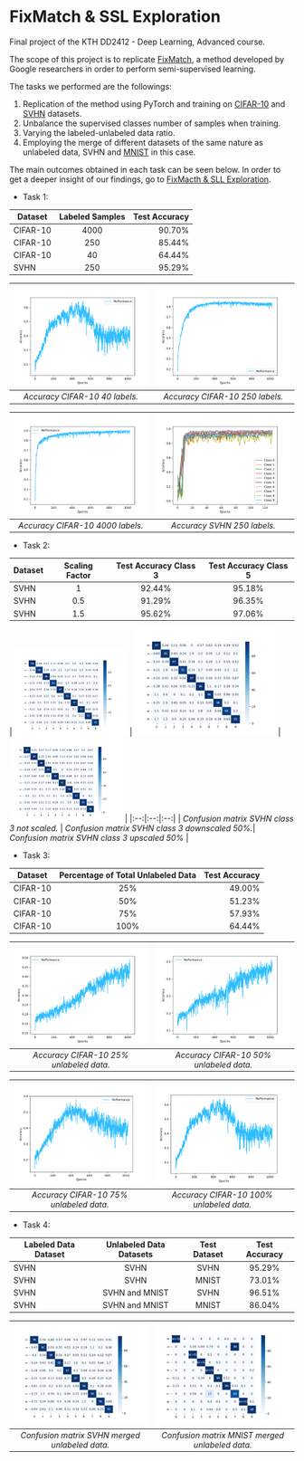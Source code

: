 # FixMatch & SSL Exploration
Final project of the KTH DD2412 - Deep Learning, Advanced course.

The scope of this project is to replicate [FixMatch](https://arxiv.org/pdf/2001.07685.pdf),
a method developed by Google researchers in order to perform semi-supervised learning.

The tasks we performed are the followings:
1. Replication of the method using PyTorch and training on [CIFAR-10](https://www.cs.toronto.edu/~kriz/cifar.html) and [SVHN](http://ufldl.stanford.edu/housenumbers/) datasets.
2. Unbalance the supervised classes number of samples when training.
3. Varying the labeled-unlabeled data ratio.
4. Employing the merge of different datasets of the same nature as unlabeled data, SVHN and [MNIST](http://yann.lecun.com/exdb/mnist/) in this case.

The main outcomes obtained in each task can be seen below. In order to get a deeper insight of
our findings, go to [FixMacth & SLL Exploration](fixmatch_and_ssl_exploration.pdf).
* Task 1:

| Dataset        | Labeled Samples  | Test Accuracy     |
| -------------- |:---------------: | -----------------:|
| CIFAR-10       | 4000             | 90.70%            |
| CIFAR-10       | 250              | 85.44%            |
| CIFAR-10       | 40               | 64.44%            |
| SVHN           | 250              | 95.29%            |

| <img alt="Accuracy CIFAR-10 40 labels" src="/Results/CIFAR-10_40/Accuracy40.png" width="250"/> | <img alt="Accuracy CIFAR-10 250 labels" src="/Results/CIFAR-10_250/Accuracy250.png" width="250"/> |
|:--:|:--:|
| *Accuracy CIFAR-10 40 labels.* | *Accuracy CIFAR-10 250 labels.*|

| <img alt="Accuracy CIFAR-10 4000 labels" src="/Results/CIFAR-10_4000/Accuracy4000.png" width="250"/> | <img alt="Accuracy SVHN 250 labels" src="/Results/SVHN_250/Accuracy250.png" width="250"/> |
|:--:|:--:|
| *Accuracy CIFAR-10 4000 labels.* | *Accuracy SVHN 250 labels.*|


* Task 2:

| Dataset        | Scaling Factor  | Test Accuracy Class 3 | Test Accuracy Class 5 |
| -------------- |:---------------: | :------------------: | :-------------------: |
| SVHN           | 1                | 92.44%               | 95.18%
| SVHN           | 0.5              | 91.29%               | 96.35%
| SVHN           | 1.5              | 95.62%               | 97.06%

| <img alt="Confusion matrix SVHN class 3 not scaled" src="/Results/SVHN_Unbalanced_Class/all_balanced_confusion_matrix.png" width="200"/> | <img alt="Confusion matrix SVHN class 3 downscaled 50%" src="/Results/SVHN_Unbalanced_Class/downsampling_confusion_matrix.png" width="250"/> | 
<img alt="Confusion matrix SVHN class 3 upscaled 50%" src="/Results/SVHN_Unbalanced_Class/oversampling_confusion_matrix.png" width="200"/> |
|:--:|:--:|:--:|
| *Confusion matrix SVHN class 3 not scaled.* | *Confusion matrix SVHN class 3 downscaled 50%.*| *Confusion matrix SVHN class 3 upscaled 50%* |

* Task 3:

| Dataset        | Percentage of Total Unlabeled Data  | Test Accuracy     |
| -------------- |:----------------------------------: | -----------------:|
| CIFAR-10       | 25%                                 | 49.00%            |
| CIFAR-10       | 50%                                 | 51.23%            |
| CIFAR-10       | 75%                                 | 57.93%            |
| CIFAR-10       | 100%                                | 64.44%            |

| <img alt="Accuracy CIFAR-10 25% unlabeled data" src="/Results/CIFAR-10_40_0.25/Accuracy40_0.25.png" width="250"/> | <img alt="Accuracy CIFAR-10 50% unlabeled data" src="/Results/CIFAR-10_40_0.5/Accuracy40_0.5.png" width="250"/> |
|:--:|:--:|
| *Accuracy CIFAR-10 25% unlabeled data.* | *Accuracy CIFAR-10 50% unlabeled data.*|

| <img alt="Accuracy CIFAR-10 75% unlabeled data" src="/Results/CIFAR-10_40_0.75/Accuracy40_0.75.png" width="250"/> | <img alt="Accuracy CIFAR-10 100% unlabeled data" src="/Results/CIFAR-10_40/Accuracy40.png" width="250"/> |
|:--:|:--:|
| *Accuracy CIFAR-10 75% unlabeled data.* | *Accuracy CIFAR-10 100% unlabeled data.*|

* Task 4:

| Labeled Data Dataset | Unlabeled Data Datasets | Test Dataset | Test Accuracy |
| -------------------- |:----------------------: | :----------: | :-----------: |
| SVHN                 | SVHN                    | SVHN         | 95.29%
| SVHN                 | SVHN                    | MNIST        | 73.01%
| SVHN                 | SVHN and MNIST          | SVHN         | 96.51%
| SVHN                 | SVHN and MNIST          | MNIST        | 86.04%

| <img alt="Confusion matrix SVHN merged unlabeled data" src="/Results/SVHN_250_MNIST/confusion_matrix_SVHN.png" width="250"/> | <img alt="Confusion matrix MNIST merged unlabeled data" src="/Results/SVHN_250_MNIST/confusion_matrix_MNIST.png" width="250"/> |
|:--:|:--:|
| *Confusion matrix SVHN merged unlabeled data.* | *Confusion matrix MNIST merged unlabeled data.*|
